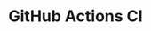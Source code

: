# GitHub Actions CI




































































































































































































































































































































































































































































































































































































































































































































































































































